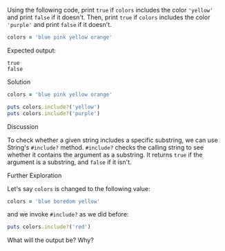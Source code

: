 Using the following code, print `true` if `colors` includes the color `'yellow'` and print `false` if it doesn't. Then, print `true` if `colors` includes the color `'purple'` and print `false` if it doesn't.

```ruby
colors = 'blue pink yellow orange'
```

Expected output:

```
true
false
```

Solution

```ruby
colors = 'blue pink yellow orange'

puts colors.include?('yellow')
puts colors.include?('purple')
```

Discussion

To check whether a given string includes a specific substring, we can use String's `#include?` method. `#include?` checks the calling string to see whether it contains the argument as a substring. It returns `true` if the argument is a substring, and `false` if it isn't.

Further Exploration

Let's say `colors` is changed to the following value:

```ruby
colors = 'blue boredom yellow'
```

and we invoke `#include?` as we did before:

```ruby
puts colors.include?('red')
```

What will the output be? Why?
